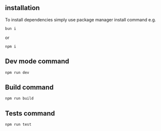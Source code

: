 ## installation

To install dependencies simply use package manager install command e.g.

```
bun i
```
or

```
npm i
```

## Dev mode command 

```
npm run dev
```

## Build command 

```
npm run build
```

## Tests command 

```
npm run test
```
